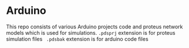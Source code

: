 # Arduino
This repo consists of various Arduino projects code and proteus network models which is used for simulations. 
``` .pdsprj ``` extension is for proteus simulation files
``` .pdsbak``` extension is for arduino code files
